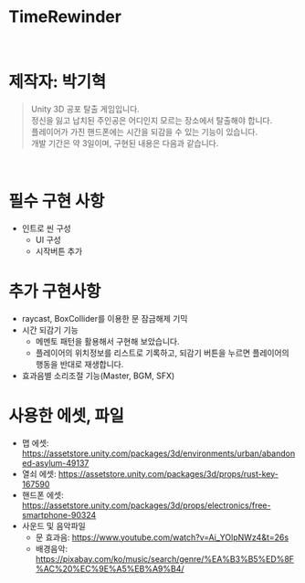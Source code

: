 # TimeRewinder

</br>

# 제작자: 박기혁 

> Unity 3D 공포 탈출 게임입니다.   
> 정신을 잃고 납치된 주인공은 어디인지 모르는 장소에서 탈출해야 합니다.   
> 플레이어가 가진 핸드폰에는 시간을 되감을 수 있는 기능이 있습니다.   
> 개발 기간은 약 3일이며, 구현된 내용은 다음과 같습니다.   

</br>

# 필수 구현 사항
* 인트로 씬 구성
  - UI 구성
  - 시작버튼 추가
# 추가 구현사항
* raycast, BoxCollider를 이용한 문 잠금해제 기믹
* 시간 되감기 기능
  - 메멘토 패턴을 활용해서 구현해 보았습니다.
  - 플레이어의 위치정보를 리스트로 기록하고, 되감기 버튼을 누르면 플레이어의 행동을 반대로 재생합니다.
* 효과음별 소리조절 기능(Master, BGM, SFX)

# 사용한 에셋, 파일
* 맵 에셋:   https://assetstore.unity.com/packages/3d/environments/urban/abandoned-asylum-49137
* 열쇠 에셋:   https://assetstore.unity.com/packages/3d/props/rust-key-167590
* 핸드폰 에셋:   https://assetstore.unity.com/packages/3d/props/electronics/free-smartphone-90324
* 사운드 및 음악파일
  - 문 효과음:   https://www.youtube.com/watch?v=Ai_YOlpNWz4&t=26s
  - 배경음악:   https://pixabay.com/ko/music/search/genre/%EA%B3%B5%ED%8F%AC%20%EC%9E%A5%EB%A9%B4/

